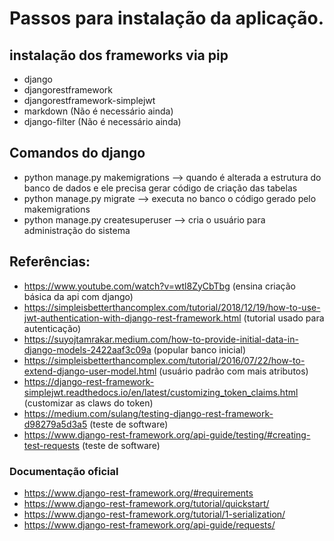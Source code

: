 # Passos para instalação da aplicação.

## instalação dos frameworks via pip
* django
* djangorestframework
* djangorestframework-simplejwt
* markdown (Não é necessário ainda)
* django-filter (Não é necessário ainda)


## Comandos do django
* python manage.py makemigrations --> quando é alterada a estrutura do banco de dados e ele precisa gerar código de criação das tabelas
* python manage.py migrate  --> executa no banco o código gerado pelo makemigrations
* python manage.py createsuperuser  --> cria o usuário para administração do sistema



## Referências:
* https://www.youtube.com/watch?v=wtl8ZyCbTbg (ensina criação básica da api com django)
* https://simpleisbetterthancomplex.com/tutorial/2018/12/19/how-to-use-jwt-authentication-with-django-rest-framework.html (tutorial usado para autenticação)
* https://suyojtamrakar.medium.com/how-to-provide-initial-data-in-django-models-2422aaf3c09a (popular banco inicial)
* https://simpleisbetterthancomplex.com/tutorial/2016/07/22/how-to-extend-django-user-model.html (usuário padrão com mais atributos)
* https://django-rest-framework-simplejwt.readthedocs.io/en/latest/customizing_token_claims.html (customizar as claws do token)
* https://medium.com/sulang/testing-django-rest-framework-d98279a5d3a5 (teste de software)
* https://www.django-rest-framework.org/api-guide/testing/#creating-test-requests (teste de software)

### Documentação oficial 
* https://www.django-rest-framework.org/#requirements
* https://www.django-rest-framework.org/tutorial/quickstart/
* https://www.django-rest-framework.org/tutorial/1-serialization/
* https://www.django-rest-framework.org/api-guide/requests/